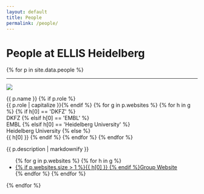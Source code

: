 ```yaml
---
layout: default
title: People
permalink: /people/
---
```


**People** at ELLIS Heidelberg 
==============================
{% for p in site.data.people %}
<div class="people-tile">
    <!-- <hr {% if forloop.first == true %}class="hr-primary" {% endif %}/> -->
    <hr />
    <div class="row py-vw1">
        <div class="col-3 pl-4">
            <div class="people-photowrap">
                <div class="people-photo"><img src="/assets/img/{{ p.photo }}"></div>
                <div class="people-name"><p>{{ p.name }}
                    {% if p.role %}<br><span class="people-below">{{ p.role | capitalize }}</span>{% endif %}
                    {% for g in p.websites %}
                        {% for h in g %}
                            {% if h[0] == 'DKFZ' %}
                                <br><span class="people-below dkfz">DKFZ</span>
                            {% elsif h[0] == 'EMBL' %}
                                <br><span class="people-below embl">EMBL</span>
                            {% elsif h[0] == 'Heidelberg University' %}
                                <br><span class="people-below unihd">Heidelberg University</span>
                            {% else %}
                                <br><span class="people-below">{{ h[0] }}</span>
                            {% endif %}
                        {% endfor %}
                    {% endfor %}
                </p></div>
            </div>
        </div>
        <div class="col-7">
            <div class="people-description">
                {{ p.description | markdownify }}
            </div>
        </div>
        <div class="col-2 decorate-link">
            <ul>
            {% for g in p.websites %}
                {% for h in g %}
                    <li><a href="{{ h[1] }}" target="_blank">{% if p.websites.size > 1 %}{{ h[0] }} {% endif %}Group Website</a></li>
                {% endfor %}
            {% endfor %}
            </ul>
        </div>
    </div>
</div>
{% endfor %}

